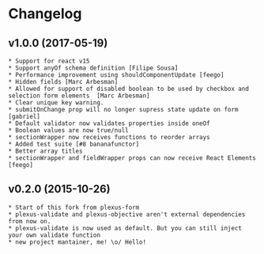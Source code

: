 # Changelog


## v1.0.0 (2017-05-19)
	* Support for react v15
	* Support anyOf schema definition [Filipe Sousa]
	* Performance improvement using shouldComponentUpdate [feego]
	* Hidden fields [Marc Arbesman]
	* Allowed for support of disabled boolean to be used by checkbox and selection form elements  [Marc Arbesman]
	* Clear unique key warning.
	* submitOnChange prop will no longer supress state update on form  [gabriel]
	* Default validator now validates properties inside oneOf
	* Boolean values are now true/null
	* sectionWrapper now receives functions to reorder arrays
	* Added test suite [#8 bananafunctor]
	* Better array titles
	* sectionWrapper and fieldWrapper props can now receive React Elements [feego]

## v0.2.0 (2015-10-26)

	* Start of this fork from plexus-form
	* plexus-validate and plexus-objective aren't external dependencies from now on.
	* plexus-validate is now used as default. But you can still inject your own validate function
	* new project mantainer, me! \o/ Hello!
